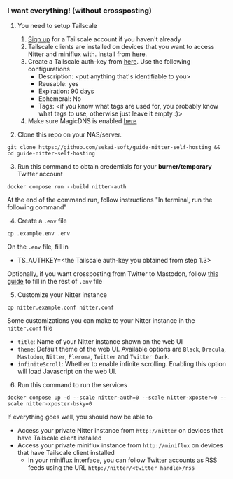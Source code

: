 ### I want everything! (without crossposting)
1. You need to setup Tailscale
    1. [Sign up](https://login.tailscale.com/start) for a Tailscale account if you haven't already
    2. Tailscale clients are installed on devices that you want to access Nitter and miniflux with. Install from [here](https://tailscale.com/download).
    3. Create a Tailscale auth-key from [here](https://login.tailscale.com/admin/settings/keys). Use the following configurations
        * Description: <put anything that's identifiable to you>
        * Reusable: yes
        * Expiration: 90 days
        * Ephemeral: No
        * Tags: <if you know what tags are used for, you probably know what tags to use, otherwise just leave it empty :)>
    4. Make sure MagicDNS is enabled [here](https://login.tailscale.com/admin/dns)

2. Clone this repo on your NAS/server.
```
git clone https://github.com/sekai-soft/guide-nitter-self-hosting && cd guide-nitter-self-hosting
```

3. Run this command to obtain credentials for your **burner/temporary** Twitter account
```
docker compose run --build nitter-auth
```
At the end of the command run, follow instructions "In terminal, run the following command"

4. Create a `.env` file
```
cp .example.env .env
```
On the `.env` file, fill in

* TS_AUTHKEY=<the Tailscale auth-key you obtained from step 1.3>

Optionally, if you want crossposting from Twitter to Mastodon, follow [this guide](https://github.com/k-t-corp/nitter-xposter?tab=readme-ov-file#obtain-mastodon-credentials) to fill in the rest of `.env` file

5. Customize your Nitter instance
```
cp nitter.example.conf nitter.conf
```
Some customizations you can make to your Nitter instance in the `nitter.conf` file
* `title`: Name of your Nitter instance shown on the web UI
* `theme`: Default theme of the web UI. Available options are `Black`, `Dracula`, `Mastodon`, `Nitter`, `Pleroma`, `Twitter` and `Twitter Dark`.
* `infiniteScroll`: Whether to enable infinite scrolling. Enabling this option will load Javascript on the web UI.

6. Run this command to run the services
```
docker compose up -d --scale nitter-auth=0 --scale nitter-xposter=0 --scale nitter-xposter-bsky=0
```
If everything goes well, you should now be able to
* Access your private Nitter instance from `http://nitter` on devices that have Tailscale client installed
* Access your private miniflux instance from `http://miniflux` on devices that have Tailscale client installed
    * In your miniflux interface, you can follow Twitter accounts as RSS feeds using the URL `http://nitter/<twitter handle>/rss`
